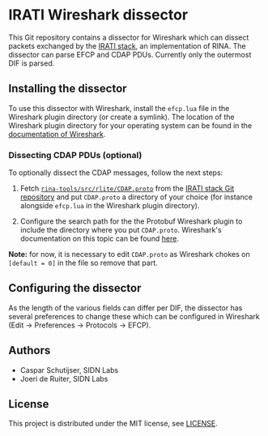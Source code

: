 # IRATI Wireshark dissector

This Git repository contains a dissector for Wireshark which can dissect packets exchanged by the [IRATI stack](https://github.com/IRATI/stack/), an implementation of RINA.
The dissector can parse EFCP and CDAP PDUs.
Currently only the outermost DIF is parsed.

## Installing the dissector

To use this dissector with Wireshark, install the `efcp.lua` file in the Wireshark plugin directory (or create a symlink).
The location of the Wireshark plugin directory for your operating system can be found in the [documentation of Wireshark](https://www.wireshark.org/docs/wsug_html_chunked/ChPluginFolders.html).

### Dissecting CDAP PDUs (optional)

To optionally dissect the CDAP messages, follow the next steps:

1. Fetch [`rina-tools/src/rlite/CDAP.proto`](https://github.com/IRATI/stack/blob/master/rina-tools/src/rlite/CDAP.proto) from the [IRATI stack Git repository](https://github.com/IRATI/stack) and put `CDAP.proto` a directory of your choice (for instance alongside `efcp.lua` in the Wireshark plugin directory).

2. Configure the search path for the the Protobuf Wireshark plugin to include the directory where you put `CDAP.proto`.
Wireshark's documentation on this topic can be found [here](https://www.wireshark.org/docs/wsug_html_chunked/ChProtobufSearchPaths.html).

**Note:** for now, it is necessary to edit `CDAP.proto` as Wireshark chokes on `[default = 0]` in the file so remove that part.

## Configuring the dissector

As the length of the various fields can differ per DIF, the dissector has several preferences to change these which can be configured in Wireshark (Edit -> Preferences -> Protocols -> EFCP).

## Authors

- Caspar Schutijser, SIDN Labs
- Joeri de Ruiter, SIDN Labs

## License

This project is distributed under the MIT license, see [LICENSE](LICENSE).

